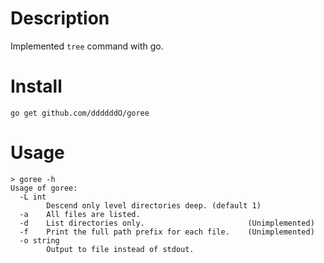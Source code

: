 # Description
Implemented `tree` command with go.

# Install

```
go get github.com/ddddddO/goree
```

# Usage

```
> goree -h
Usage of goree:
  -L int
        Descend only level directories deep. (default 1)
  -a    All files are listed.
  -d    List directories only.                       (Unimplemented)
  -f    Print the full path prefix for each file.    (Unimplemented)
  -o string
        Output to file instead of stdout.
```
